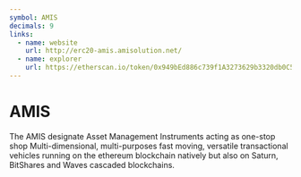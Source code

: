 ```yaml
---
symbol: AMIS
decimals: 9
links:
  - name: website
    url: http://erc20-amis.amisolution.net/
  - name: explorer
    url: https://etherscan.io/token/0x949bEd886c739f1A3273629b3320db0C5024c719
---
```


# AMIS

The AMIS designate Asset Management Instruments acting as one-stop shop Multi-dimensional, multi-purposes fast moving, versatile transactional vehicles running on the ethereum blockchain natively but also on Saturn, BitShares and Waves cascaded blockchains.
